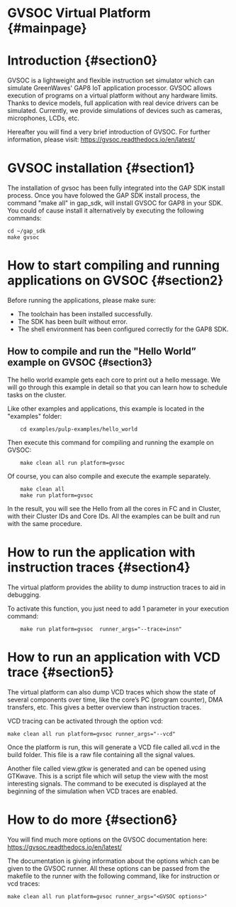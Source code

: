GVSOC Virtual Platform                         {#mainpage}
====================
# Introduction {#section0}

GVSOC is a lightweight and flexible instruction set simulator which can simulate GreenWaves' GAP8 IoT application processor. GVSOC allows execution of programs on a virtual platform without any hardware limits. Thanks to device models, full application with real device drivers can be simulated. Currently, we provide simulations of devices such as cameras, microphones, LCDs, etc.

Hereafter you will find a very brief introduction of GVSOC. For further information, please visit: https://gvsoc.readthedocs.io/en/latest/

# GVSOC installation {#section1}

The installation of gvsoc has been fully integrated into the GAP SDK install process. Once you have folowed the GAP SDK install process, the command "make all" in gap_sdk, will install GVSOC for GAP8 in your SDK. You could of cause install it alternatively by executing the following commands:

~~~~~shell
cd ~/gap_sdk
make gvsoc
~~~~~

# How to start compiling and running applications on GVSOC {#section2}

Before running the applications, please make sure:

 - The toolchain has been installed successfully.
 - The SDK has been built without error.
 - The shell environment has been configured correctly for the GAP8 SDK.

## How to compile and run the "Hello World” example on GVSOC {#section3}

The hello world example gets each core to print out a hello message. We will go through this example in detail so that you can learn how to schedule tasks on the cluster.

Like other examples and applications, this example is located in the "examples" folder:

~~~~~shell
	cd examples/pulp-examples/hello_world
~~~~~

Then execute this command for compiling and running the example on GVSOC:

~~~~~shell
	make clean all run platform=gvsoc
~~~~~

Of course, you can also compile and execute the example separately.

~~~~~shell
	make clean all
	make run platform=gvsoc
~~~~~


In the result, you will see the Hello from all the cores in FC and in Cluster, with their Cluster IDs and Core IDs.
All the examples can be built and run with the same procedure.

# How to run the application with instruction traces {#section4}

The virtual platform provides the ability to dump instruction traces to aid in debugging.

To activate this function, you just need to add 1 parameter in your execution command:

~~~~~shell
	make run platform=gvsoc  runner_args="--trace=insn"
~~~~~

# How to run an application with VCD trace {#section5}

The virtual platform can also dump VCD traces which show the state of several components over time, like the core’s PC (program counter), DMA transfers, etc. This gives a better overview than instruction traces.

VCD tracing can be activated through the option vcd:

~~~~shell
make clean all run platform=gvsoc runner_args="--vcd"
~~~~

Once the platform is run, this will generate a VCD file called all.vcd in the build folder. This file is a raw file containing all the signal values.

Another file called view.gtkw is generated and can be opened using GTKwave. This is a script file which will setup the view with the most interesting signals. The command to be executed is displayed at the beginning of the simulation when VCD traces are enabled.

# How to do more {#section6}

You will find much more options on the GVSOC documentation here: https://gvsoc.readthedocs.io/en/latest/

The documentation is giving information about the options which can be given to the GVSOC runner. All these options can be passed from the makefile to the runner with the following command, like for instruction or vcd traces:

~~~~shell
make clean all run platform=gvsoc runner_args="<GVSOC options>"
~~~~
